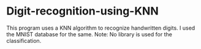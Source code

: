 # Digit-recognition-using-KNN
This program uses a KNN algorithm to recognize handwritten digits.
I used the MNIST database for the same.
Note: No library is used for the classification.
